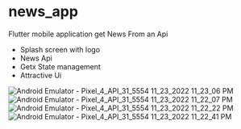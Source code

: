 # news_app

Flutter mobile application get News From an Api 
- Splash screen with logo
- News Api
- Getx State management
- Attractive Ui


![Android Emulator - Pixel_4_API_31_5554 11_23_2022 11_23_06 PM](https://user-images.githubusercontent.com/72998532/203650805-78320713-655b-4dcf-8420-59a1dd2b514f.png)
![Android Emulator - Pixel_4_API_31_5554 11_23_2022 11_22_07 PM](https://user-images.githubusercontent.com/72998532/203650815-c3ed4cbd-a1ae-4193-b9af-6cd6164a312c.png)
![Android Emulator - Pixel_4_API_31_5554 11_23_2022 11_22_22 PM](https://user-images.githubusercontent.com/72998532/203650816-45f89bae-90fc-42df-9d65-eee941ff6803.png)
![Android Emulator - Pixel_4_API_31_5554 11_23_2022 11_22_41 PM](https://user-images.githubusercontent.com/72998532/203650822-72a6f5c1-c2d8-4610-bda1-b73fb59d84bd.png)
